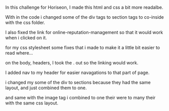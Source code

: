 In this challenge for Horiseon, I made this html and css a bit more readalbe.

With in the code i changed some of the div tags to section tags to co-inside with the css folder.

I also fixed the link for online-reputation-management so that it would work when i clicked on it.

for my css stylesheet some fixes that i made to make it a little  bit easier to read where...

on the body, headers, I took the . out so the linking would work.

I added nav to my header for easier navagations to that part of page.

i changed my some of the div to sections because they had the same layout, and just combined them to one.

and same with the image tag i combined to one their were to many their with the same css layout.